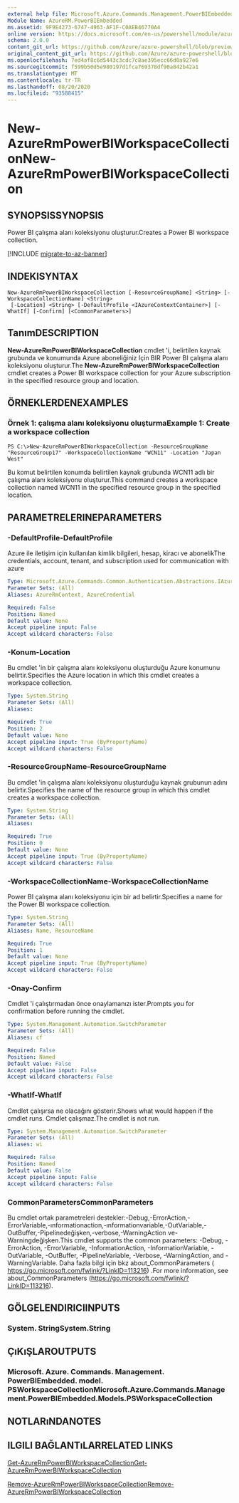 ```yaml
---
external help file: Microsoft.Azure.Commands.Management.PowerBIEmbedded.dll-Help.xml
Module Name: AzureRM.PowerBIEmbedded
ms.assetid: 9F9E4273-6747-4963-AF1F-C0AEB46770A4
online version: https://docs.microsoft.com/en-us/powershell/module/azurerm.powerbiembedded/new-azurermpowerbiworkspacecollection
schema: 2.0.0
content_git_url: https://github.com/Azure/azure-powershell/blob/preview/src/ResourceManager/PowerBIEmbedded/Commands.Management.PowerBIEmbedded/help/New-AzureRmPowerBIWorkspaceCollection.md
original_content_git_url: https://github.com/Azure/azure-powershell/blob/preview/src/ResourceManager/PowerBIEmbedded/Commands.Management.PowerBIEmbedded/help/New-AzureRmPowerBIWorkspaceCollection.md
ms.openlocfilehash: 7ed4af8c6d5443c3cdc7c8ae395ecc66d0a927e6
ms.sourcegitcommit: f599b50d5e980197d1fca769378df90a842b42a1
ms.translationtype: MT
ms.contentlocale: tr-TR
ms.lasthandoff: 08/20/2020
ms.locfileid: "93588415"
---
```

# <span data-ttu-id="1ceae-101">New-AzureRmPowerBIWorkspaceCollection</span><span class="sxs-lookup"><span data-stu-id="1ceae-101">New-AzureRmPowerBIWorkspaceCollection</span></span>

## <span data-ttu-id="1ceae-102">SYNOPSIS</span><span class="sxs-lookup"><span data-stu-id="1ceae-102">SYNOPSIS</span></span>
<span data-ttu-id="1ceae-103">Power BI çalışma alanı koleksiyonu oluşturur.</span><span class="sxs-lookup"><span data-stu-id="1ceae-103">Creates a Power BI workspace collection.</span></span>

[!INCLUDE [migrate-to-az-banner](../../includes/migrate-to-az-banner.md)]

## <span data-ttu-id="1ceae-104">INDEKI</span><span class="sxs-lookup"><span data-stu-id="1ceae-104">SYNTAX</span></span>

```
New-AzureRmPowerBIWorkspaceCollection [-ResourceGroupName] <String> [-WorkspaceCollectionName] <String>
 [-Location] <String> [-DefaultProfile <IAzureContextContainer>] [-WhatIf] [-Confirm] [<CommonParameters>]
```

## <span data-ttu-id="1ceae-105">Tanım</span><span class="sxs-lookup"><span data-stu-id="1ceae-105">DESCRIPTION</span></span>
<span data-ttu-id="1ceae-106">**New-AzureRmPowerBIWorkspaceCollection** cmdlet 'i, belirtilen kaynak grubunda ve konumunda Azure aboneliğiniz Için BIR Power BI çalışma alanı koleksiyonu oluşturur.</span><span class="sxs-lookup"><span data-stu-id="1ceae-106">The **New-AzureRmPowerBIWorkspaceCollection** cmdlet creates a Power BI workspace collection for your Azure subscription in the specified resource group and location.</span></span>

## <span data-ttu-id="1ceae-107">ÖRNEKLERDEN</span><span class="sxs-lookup"><span data-stu-id="1ceae-107">EXAMPLES</span></span>

### <span data-ttu-id="1ceae-108">Örnek 1: çalışma alanı koleksiyonu oluşturma</span><span class="sxs-lookup"><span data-stu-id="1ceae-108">Example 1: Create a workspace collection</span></span>
```
PS C:\>New-AzureRmPowerBIWorkspaceCollection -ResourceGroupName "ResourceGroup17" -WorkspaceCollectionName "WCN11" -Location "Japan West"
```

<span data-ttu-id="1ceae-109">Bu komut belirtilen konumda belirtilen kaynak grubunda WCN11 adlı bir çalışma alanı koleksiyonu oluşturur.</span><span class="sxs-lookup"><span data-stu-id="1ceae-109">This command creates a workspace collection named WCN11 in the specified resource group in the specified location.</span></span>

## <span data-ttu-id="1ceae-110">PARAMETRELERINE</span><span class="sxs-lookup"><span data-stu-id="1ceae-110">PARAMETERS</span></span>

### <span data-ttu-id="1ceae-111">-DefaultProfile</span><span class="sxs-lookup"><span data-stu-id="1ceae-111">-DefaultProfile</span></span>
<span data-ttu-id="1ceae-112">Azure ile iletişim için kullanılan kimlik bilgileri, hesap, kiracı ve abonelik</span><span class="sxs-lookup"><span data-stu-id="1ceae-112">The credentials, account, tenant, and subscription used for communication with azure</span></span>

```yaml
Type: Microsoft.Azure.Commands.Common.Authentication.Abstractions.IAzureContextContainer
Parameter Sets: (All)
Aliases: AzureRmContext, AzureCredential

Required: False
Position: Named
Default value: None
Accept pipeline input: False
Accept wildcard characters: False
```

### <span data-ttu-id="1ceae-113">-Konum</span><span class="sxs-lookup"><span data-stu-id="1ceae-113">-Location</span></span>
<span data-ttu-id="1ceae-114">Bu cmdlet 'in bir çalışma alanı koleksiyonu oluşturduğu Azure konumunu belirtir.</span><span class="sxs-lookup"><span data-stu-id="1ceae-114">Specifies the Azure location in which this cmdlet creates a workspace collection.</span></span>

```yaml
Type: System.String
Parameter Sets: (All)
Aliases:

Required: True
Position: 2
Default value: None
Accept pipeline input: True (ByPropertyName)
Accept wildcard characters: False
```

### <span data-ttu-id="1ceae-115">-ResourceGroupName</span><span class="sxs-lookup"><span data-stu-id="1ceae-115">-ResourceGroupName</span></span>
<span data-ttu-id="1ceae-116">Bu cmdlet 'in çalışma alanı koleksiyonu oluşturduğu kaynak grubunun adını belirtir.</span><span class="sxs-lookup"><span data-stu-id="1ceae-116">Specifies the name of the resource group in which this cmdlet creates a workspace collection.</span></span>

```yaml
Type: System.String
Parameter Sets: (All)
Aliases:

Required: True
Position: 0
Default value: None
Accept pipeline input: True (ByPropertyName)
Accept wildcard characters: False
```

### <span data-ttu-id="1ceae-117">-WorkspaceCollectionName</span><span class="sxs-lookup"><span data-stu-id="1ceae-117">-WorkspaceCollectionName</span></span>
<span data-ttu-id="1ceae-118">Power BI çalışma alanı koleksiyonu için bir ad belirtir.</span><span class="sxs-lookup"><span data-stu-id="1ceae-118">Specifies a name for the Power BI workspace collection.</span></span>

```yaml
Type: System.String
Parameter Sets: (All)
Aliases: Name, ResourceName

Required: True
Position: 1
Default value: None
Accept pipeline input: True (ByPropertyName)
Accept wildcard characters: False
```

### <span data-ttu-id="1ceae-119">-Onay</span><span class="sxs-lookup"><span data-stu-id="1ceae-119">-Confirm</span></span>
<span data-ttu-id="1ceae-120">Cmdlet 'i çalıştırmadan önce onaylamanızı ister.</span><span class="sxs-lookup"><span data-stu-id="1ceae-120">Prompts you for confirmation before running the cmdlet.</span></span>

```yaml
Type: System.Management.Automation.SwitchParameter
Parameter Sets: (All)
Aliases: cf

Required: False
Position: Named
Default value: False
Accept pipeline input: False
Accept wildcard characters: False
```

### <span data-ttu-id="1ceae-121">-WhatIf</span><span class="sxs-lookup"><span data-stu-id="1ceae-121">-WhatIf</span></span>
<span data-ttu-id="1ceae-122">Cmdlet çalışırsa ne olacağını gösterir.</span><span class="sxs-lookup"><span data-stu-id="1ceae-122">Shows what would happen if the cmdlet runs.</span></span>
<span data-ttu-id="1ceae-123">Cmdlet çalışmaz.</span><span class="sxs-lookup"><span data-stu-id="1ceae-123">The cmdlet is not run.</span></span>

```yaml
Type: System.Management.Automation.SwitchParameter
Parameter Sets: (All)
Aliases: wi

Required: False
Position: Named
Default value: False
Accept pipeline input: False
Accept wildcard characters: False
```

### <span data-ttu-id="1ceae-124">CommonParameters</span><span class="sxs-lookup"><span data-stu-id="1ceae-124">CommonParameters</span></span>
<span data-ttu-id="1ceae-125">Bu cmdlet ortak parametreleri destekler:-Debug,-ErrorAction,-ErrorVariable,-ınformationaction,-ınformationvariable,-OutVariable,-OutBuffer,-Pipelinedeğişken,-verbose,-WarningAction ve-Warningdeğişken.</span><span class="sxs-lookup"><span data-stu-id="1ceae-125">This cmdlet supports the common parameters: -Debug, -ErrorAction, -ErrorVariable, -InformationAction, -InformationVariable, -OutVariable, -OutBuffer, -PipelineVariable, -Verbose, -WarningAction, and -WarningVariable.</span></span> <span data-ttu-id="1ceae-126">Daha fazla bilgi için bkz about_CommonParameters ( https://go.microsoft.com/fwlink/?LinkID=113216) .</span><span class="sxs-lookup"><span data-stu-id="1ceae-126">For more information, see about_CommonParameters (https://go.microsoft.com/fwlink/?LinkID=113216).</span></span>

## <span data-ttu-id="1ceae-127">GÖLGELENDIRICI</span><span class="sxs-lookup"><span data-stu-id="1ceae-127">INPUTS</span></span>

### <span data-ttu-id="1ceae-128">System. String</span><span class="sxs-lookup"><span data-stu-id="1ceae-128">System.String</span></span>

## <span data-ttu-id="1ceae-129">ÇıKıŞLAR</span><span class="sxs-lookup"><span data-stu-id="1ceae-129">OUTPUTS</span></span>

### <span data-ttu-id="1ceae-130">Microsoft. Azure. Commands. Management. PowerBIEmbedded. model. PSWorkspaceCollection</span><span class="sxs-lookup"><span data-stu-id="1ceae-130">Microsoft.Azure.Commands.Management.PowerBIEmbedded.Models.PSWorkspaceCollection</span></span>

## <span data-ttu-id="1ceae-131">NOTLARıNDA</span><span class="sxs-lookup"><span data-stu-id="1ceae-131">NOTES</span></span>

## <span data-ttu-id="1ceae-132">ILGILI BAĞLANTıLAR</span><span class="sxs-lookup"><span data-stu-id="1ceae-132">RELATED LINKS</span></span>

[<span data-ttu-id="1ceae-133">Get-AzureRmPowerBIWorkspaceCollection</span><span class="sxs-lookup"><span data-stu-id="1ceae-133">Get-AzureRmPowerBIWorkspaceCollection</span></span>](./Get-AzureRmPowerBIWorkspaceCollection.md)

[<span data-ttu-id="1ceae-134">Remove-AzureRmPowerBIWorkspaceCollection</span><span class="sxs-lookup"><span data-stu-id="1ceae-134">Remove-AzureRmPowerBIWorkspaceCollection</span></span>](./Remove-AzureRmPowerBIWorkspaceCollection.md)


